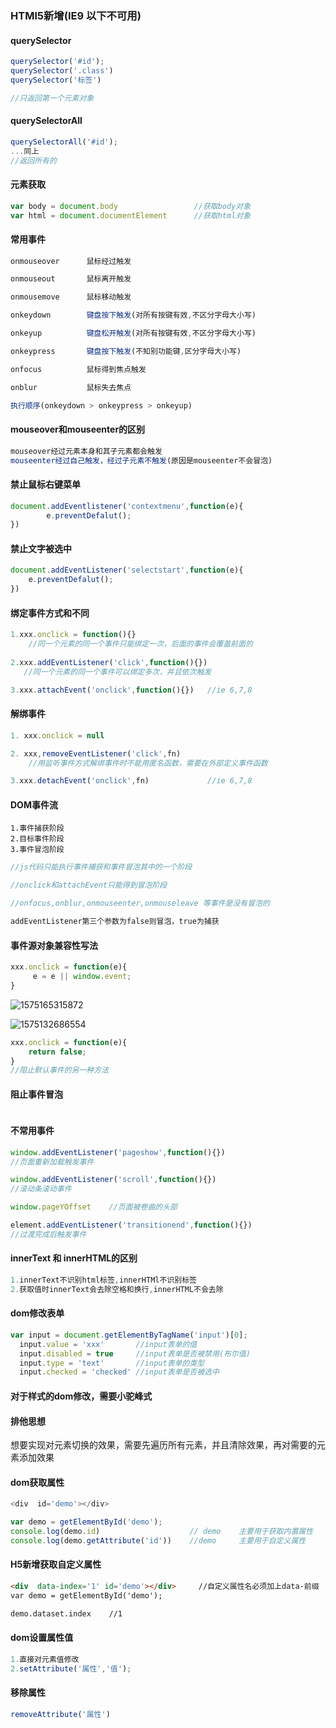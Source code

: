 ### HTMl5新增(IE9 以下不可用)

#### querySelector

 ```javascript
querySelector('#id');
querySelector('.class')
querySelector('标签')

//只返回第一个元素对象
 ```



#### querySelectorAll

  ```javascript
querySelectorAll('#id');
...同上
//返回所有的
  ```



#### 元素获取

```js
var body = document.body      			 //获取body对象
var html = document.documentElement 	 //获取html对象
```



#### 常用事件

```js
onmouseover      鼠标经过触发

onmouseout		 鼠标离开触发

onmousemove		 鼠标移动触发

onkeydown		 键盘按下触发(对所有按键有效,不区分字母大小写)

onkeyup			 键盘松开触发(对所有按键有效,不区分字母大小写)

onkeypress  	 键盘按下触发(不知别功能键,区分字母大小写)

onfocus 		 鼠标得到焦点触发

onblur 			 鼠标失去焦点

执行顺序(onkeydown > onkeypress > onkeyup)
```



#### mouseover和mouseenter的区别

```js
mouseover经过元素本身和其子元素都会触发
mouseenter经过自己触发，经过子元素不触发(原因是mouseenter不会冒泡)
```





#### 禁止鼠标右键菜单

```js
document.addEventlistener('contextmenu',function(e){
		e.preventDefalut();
})
```



#### 禁止文字被选中

```js
document.addEventListener('selectstart',function(e){
	e.preventDefalut();
})
```





#### 绑定事件方式和不同

```js
1.xxx.onclick = function(){}
	//同一个元素的同一个事件只能绑定一次，后面的事件会覆盖前面的
    
2.xxx.addEventListener('click',function(){})
   //同一个元素的同一个事件可以绑定多次，并且依次触发

3.xxx.attachEvent('onclick',function(){})   //ie 6,7,8
```



#### 解绑事件

```js
1. xxx.onclick = null

2. xxx,removeEventListener('click',fn)   
	//用监听事件方式解绑事件时不能用匿名函数，需要在外部定义事件函数

3.xxx.detachEvent('onclick',fn)   			//ie 6,7,8
```



#### DOM事件流

```
1.事件捕获阶段
2.目标事件阶段
3.事件冒泡阶段
```

  ```js
//js代码只能执行事件捕获和事件冒泡其中的一个阶段

//onclick和attachEvent只能得到冒泡阶段

//onfocus,onblur,onmouseenter,onmouseleave 等事件是没有冒泡的

addEventListener第三个参数为false则冒泡，true为捕获
  ```

#### 事件源对象兼容性写法

```js
xxx.onclick = function(e){
	 e = e || window.event;
}
```

![1575165315872](C:\Users\小win\AppData\Roaming\Typora\typora-user-images\1575165315872.png)

![1575132686554](C:\Users\小win\AppData\Roaming\Typora\typora-user-images\1575132686554.png)

```js
xxx.onclick = function(e){
	return false;
}
//阻止默认事件的另一种方法
```



#### 阻止事件冒泡

```

```

#### 不常用事件

```js
window.addEventListener('pageshow',function(){})
//页面重新加载触发事件

window.addEventListener('scroll',function(){})
//滚动条滚动事件

window.pageYOffset    //页面被卷曲的头部

element.addEventListener('transitionend',function(){})
//过渡完成后触发事件
```





#### innerText 和 innerHTML的区别

```js
1.innerText不识别html标签,innerHTMl不识别标签
2.获取值时innerText会去除空格和换行,innerHTML不会去除
```





#### dom修改表单

```js
var input = document.getElementByTagName('input')[0];
  input.value = 'xxx' 		//input表单的值
  input.disabled = true		//input表单是否被禁用(布尔值)
  input.type = 'text'		//input表单的类型
  input.checked = 'checked' //input表单是否被选中
```



#### 对于样式的dom修改，需要小驼峰式



#### 排他思想

​    想要实现对元素切换的效果，需要先遍历所有元素，并且清除效果，再对需要的元素添加效果





#### dom获取属性

```js
<div  id='demo'></div>

var demo = getElementById('demo');
console.log(demo.id)  					// demo    主要用于获取内置属性
console.log(demo.getAttribute('id'))	//demo	   主要用于自定义属性
```



#### H5新增获取自定义属性

```html
<div  data-index='1' id='demo'></div>     //自定义属性名必须加上data-前缀
var demo = getElementById('demo');

demo.dataset.index    //1
```





#### dom设置属性值

```js
1.直接对元素值修改
2.setAttribute('属性','值');
```



#### 移除属性

```js
removeAttribute('属性')
```

